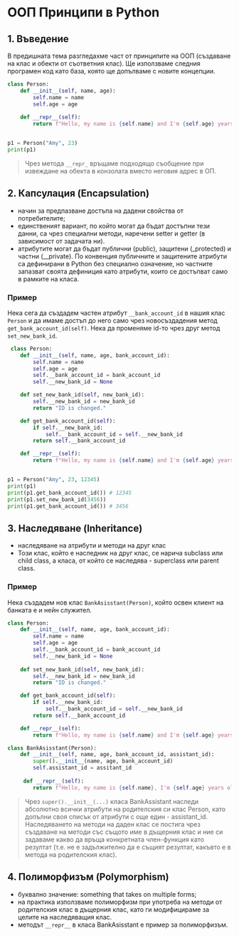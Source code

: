 # ООП Принципи в Python
## 1. Въведение
В предишната тема разгледахме част от принципите на ООП (създаване на клас и обекти от съответния клас). Ще използваме следния програмен код като база, която ще допълваме с новите концепции.
```py
class Person:
    def __init__(self, name, age):
        self.name = name
        self.age = age
    
    def __repr__(self):
        return f"Hello, my name is {self.name} and I'm {self.age} years old"


p1 = Person("Amy", 23)
print(p1)
```
> Чрез метода `__repr_` връщаме подходящо съобщение при извеждане на обекта в конзолата вместо неговия адрес в ОП.

## 2. Капсулация (Encapsulation)
* начин за предпазване достъпа на дадени свойства от потребителите;
* единственият вариант, по който могат да бъдат достъпни тези данни, са чрез специални методи, наречени setter и getter (в зависимост от задачата ни).
* атрибутите могат да бъдат публични (public), защитени (_protected) и частни (__private). По конвенция публичните и защитените атрибути са дефинирани в Python без специално означение, но частните запазват своята дефиниция като атрибути, които се достъпват само в рамките на класа. 

### Пример
 Нека сега да създадем частен атрибут `__bank_account_id` в нашия клас `Person` и да имаме достъп до него само чрез новосъздадения метод `get_bank_account_id(self)`. Нека да променяме id-то чрез друг метод `set_new_bank_id`.
 
```py
 class Person:
    def __init__(self, name, age, bank_account_id):
        self.name = name
        self.age = age
        self.__bank_account_id = bank_account_id
        self.__new_bank_id = None

    def set_new_bank_id(self, new_bank_id):
        self.__new_bank_id = new_bank_id
        return "ID is changed."

    def get_bank_account_id(self):
        if self.__new_bank_id:
            self.__bank_account_id = self.__new_bank_id
        return self.__bank_account_id

    def __repr__(self):
        return f"Hello, my name is {self.name} and I'm {self.age} years old"


p1 = Person("Amy", 23, 12345)
print(p1)
print(p1.get_bank_account_id()) # 12345
print(p1.set_new_bank_id(3456))
print(p1.get_bank_account_id()) # 3456
```

## 3. Наследяване (Inheritance)
* наследяване на атрибути и методи на друг клас
* Този клас, който е наследник на друг клас, се нарича subclass или child class, а класа, от който се наследява - superclass или parent class.

### Пример
Нека създадем нов клас `BankAsisstant(Person)`, който освен клиент на банката е и нейн служител.

```py
class Person:
    def __init__(self, name, age, bank_account_id):
        self.name = name
        self.age = age
        self.__bank_account_id = bank_account_id
        self.__new_bank_id = None
    
    def set_new_bank_id(self, new_bank_id):
        self.__new_bank_id = new_bank_id
        return "ID is changed."

    def get_bank_account_id(self):
        if self.__new_bank_id:
            self.__bank_account_id = self.__new_bank_id
        return self.__bank_account_id

    def __repr__(self):
        return f"Hello, my name is {self.name} and I'm {self.age} years old"

class BankAsisstant(Person):
    def __init__(self, name, age, bank_account_id, assistant_id):
        super().__init__(name, age, bank_account_id)
        self.assistant_id = assitant_id
    
     def __repr__(self):
        return f"Hello, my name is {self.name}, I'm {self.age} years old and I'm a bank assistant with id {self.assistant_id}"
```
> Чрез `super().__init__(...)` класа BankAssistant наследи абсолютно всички атрибути на родителския си клас Person, като допълни своя списък от атрибути с още един - assistant_id. Наследяването на методи на даден клас се постига чрез създаване на методи със същото име в дъщерния клас и ние си задаваме какво да връща конкретната член-функция като резултат (т.е. не е задължително да е същият резултат, какъвто е в метода на родителския клас).

## 4. Полиморфизъм (Polymorphism)

* буквално значение: something that takes on multiple forms;
* на практика използваме полиморфизм при употреба на методи от родителския клас в дъщерния клас, като ги модифицираме за целите на наследяващия клас.
* методът `__repr__` в класа BankAsisstant e пример за полиморфизъм.











